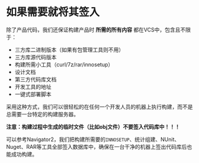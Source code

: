 # 如果需要就将其签入
除了产品代码，我们还保证构建产品时 **所需的所有内容** 都在VCS中，包含且不限于：

- 三方库二进制版本（如果有包管理工具则不用）
- 三方库源代码版本
- 构建所需小工具（curl/7z/rar/innosetup）
- 设计文档
- 第三方代码库文档
- 开发工具的地址
- 一键式部署脚本

采用这种方式，我们可以很轻松的在任何一个开发人员的机器上执行构建，而不是总需要一台特定的构建服务器。

**注意：构建过程中生成的临时文件（比如obj文件）不要签入代码库中！！！**

可以参考Navigator2，我们把构建所需要的`INNOSETUP`、统计组建、NUnit、Nuget、RAR等工具全部签入数据库中，确保在一台干净的机器上签出代码库后也能成功构建。